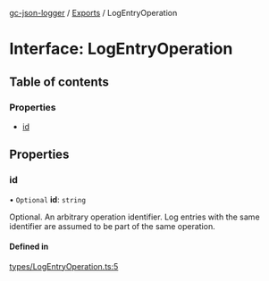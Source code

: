 [gc-json-logger](../README.md) / [Exports](../modules.md) / LogEntryOperation

# Interface: LogEntryOperation

## Table of contents

### Properties

- [id](LogEntryOperation.md#id)

## Properties

### id

• `Optional` **id**: `string`

Optional. An arbitrary operation identifier. Log entries with the same identifier are assumed to be part of the same operation.

#### Defined in

[types/LogEntryOperation.ts:5](https://github.com/igrek8/gc-json-logger/blob/20c9a2e/src/types/LogEntryOperation.ts#L5)
